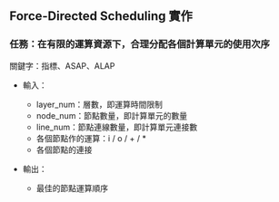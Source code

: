 ## Force-Directed Scheduling 實作
### 任務：在有限的運算資源下，合理分配各個計算單元的使用次序

關鍵字：指標、ASAP、ALAP

- 輸入：
    - layer_num：層數，即運算時間限制
    - node_num：節點數量，即計算單元的數量
    - line_num：節點連線數量，即計算單元連接數
    - 各個節點作的運算：i / o / + / *
    - 各個節點的連接
      
- 輸出：
    - 最佳的節點運算順序
